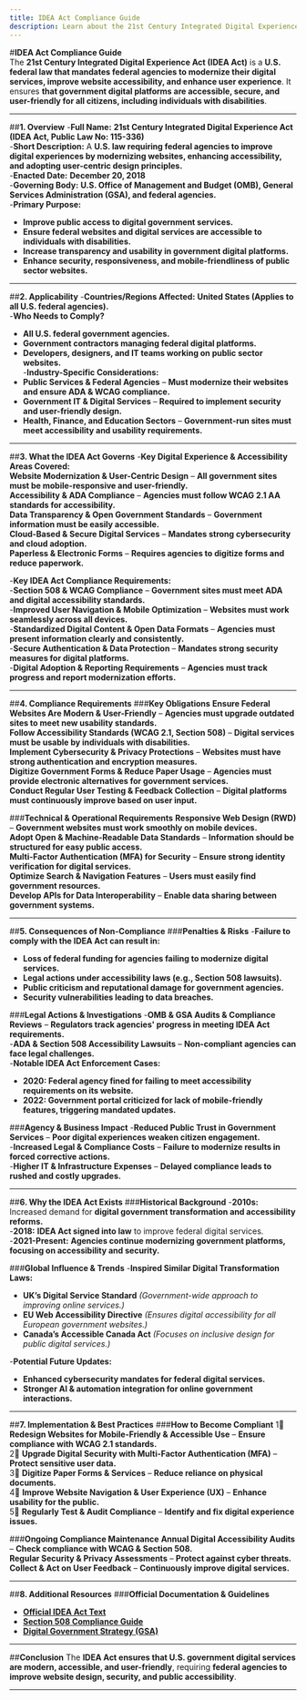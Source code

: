 ```yaml
---
title: IDEA Act Compliance Guide
description: Learn about the 21st Century Integrated Digital Experience Act (IDEA Act), its requirements, enforcement, and best practices for improving digital government services.
---
```


#**IDEA Act Compliance Guide**  
The **21st Century Integrated Digital Experience Act (IDEA Act)** is a **U.S. federal law that mandates federal agencies to modernize their digital services, improve website accessibility, and enhance user experience**. It ensures **that government digital platforms are accessible, secure, and user-friendly for all citizens, including individuals with disabilities**.

---

##**1. Overview**
-**Full Name:** **21st Century Integrated Digital Experience Act (IDEA Act, Public Law No: 115-336)**  
-**Short Description:** A **U.S. law requiring federal agencies to improve digital experiences by modernizing websites, enhancing accessibility, and adopting user-centric design principles.**  
-**Enacted Date:** **December 20, 2018**  
-**Governing Body:** **U.S. Office of Management and Budget (OMB), General Services Administration (GSA), and federal agencies.**  
-**Primary Purpose:**  
  - **Improve public access to digital government services.**  
  - **Ensure federal websites and digital services are accessible to individuals with disabilities.**  
  - **Increase transparency and usability in government digital platforms.**  
  - **Enhance security, responsiveness, and mobile-friendliness of public sector websites.**  

---

##**2. Applicability**
-**Countries/Regions Affected:** **United States (Applies to all U.S. federal agencies).**  
-**Who Needs to Comply?**  
  - **All U.S. federal government agencies.**  
  - **Government contractors managing federal digital platforms.**  
  - **Developers, designers, and IT teams working on public sector websites.**  
-**Industry-Specific Considerations:**  
  - **Public Services & Federal Agencies** – **Must modernize their websites and ensure ADA & WCAG compliance.**  
  - **Government IT & Digital Services** – **Required to implement security and user-friendly design.**  
  - **Health, Finance, and Education Sectors** – **Government-run sites must meet accessibility and usability requirements.**  

---

##**3. What the IDEA Act Governs**
-**Key Digital Experience & Accessibility Areas Covered:**  
   **Website Modernization & User-Centric Design** – **All government sites must be mobile-responsive and user-friendly.**  
   **Accessibility & ADA Compliance** – **Agencies must follow WCAG 2.1 AA standards for accessibility.**  
   **Data Transparency & Open Government Standards** – **Government information must be easily accessible.**  
   **Cloud-Based & Secure Digital Services** – **Mandates strong cybersecurity and cloud adoption.**  
   **Paperless & Electronic Forms** – **Requires agencies to digitize forms and reduce paperwork.**  

-**Key IDEA Act Compliance Requirements:**  
  -**Section 508 & WCAG Compliance** – **Government sites must meet ADA and digital accessibility standards.**  
  -**Improved User Navigation & Mobile Optimization** – **Websites must work seamlessly across all devices.**  
  -**Standardized Digital Content & Open Data Formats** – **Agencies must present information clearly and consistently.**  
  -**Secure Authentication & Data Protection** – **Mandates strong security measures for digital platforms.**  
  -**Digital Adoption & Reporting Requirements** – **Agencies must track progress and report modernization efforts.**  

---

##**4. Compliance Requirements**
###**Key Obligations**
 **Ensure Federal Websites Are Modern & User-Friendly** – **Agencies must upgrade outdated sites to meet new usability standards.**  
 **Follow Accessibility Standards (WCAG 2.1, Section 508)** – **Digital services must be usable by individuals with disabilities.**  
 **Implement Cybersecurity & Privacy Protections** – **Websites must have strong authentication and encryption measures.**  
 **Digitize Government Forms & Reduce Paper Usage** – **Agencies must provide electronic alternatives for government services.**  
 **Conduct Regular User Testing & Feedback Collection** – **Digital platforms must continuously improve based on user input.**  

###**Technical & Operational Requirements**
 **Responsive Web Design (RWD)** – **Government websites must work smoothly on mobile devices.**  
 **Adopt Open & Machine-Readable Data Standards** – **Information should be structured for easy public access.**  
 **Multi-Factor Authentication (MFA) for Security** – **Ensure strong identity verification for digital services.**  
 **Optimize Search & Navigation Features** – **Users must easily find government resources.**  
 **Develop APIs for Data Interoperability** – **Enable data sharing between government systems.**  

---

##**5. Consequences of Non-Compliance**
###**Penalties & Risks**
-**Failure to comply with the IDEA Act can result in:**  
  - **Loss of federal funding for agencies failing to modernize digital services.**  
  - **Legal actions under accessibility laws (e.g., Section 508 lawsuits).**  
  - **Public criticism and reputational damage for government agencies.**  
  - **Security vulnerabilities leading to data breaches.**  

###**Legal Actions & Investigations**
-**OMB & GSA Audits & Compliance Reviews** – **Regulators track agencies' progress in meeting IDEA Act requirements.**  
-**ADA & Section 508 Accessibility Lawsuits** – **Non-compliant agencies can face legal challenges.**  
-**Notable IDEA Act Enforcement Cases:**  
  - **2020: Federal agency fined for failing to meet accessibility requirements on its website.**  
  - **2022: Government portal criticized for lack of mobile-friendly features, triggering mandated updates.**  

###**Agency & Business Impact**
-**Reduced Public Trust in Government Services** – **Poor digital experiences weaken citizen engagement.**  
-**Increased Legal & Compliance Costs** – **Failure to modernize results in forced corrective actions.**  
-**Higher IT & Infrastructure Expenses** – **Delayed compliance leads to rushed and costly upgrades.**  

---

##**6. Why the IDEA Act Exists**
###**Historical Background**
-**2010s:** Increased demand for **digital government transformation and accessibility reforms.**  
-**2018:** **IDEA Act signed into law** to improve federal digital services.  
-**2021-Present:** **Agencies continue modernizing government platforms, focusing on accessibility and security.**  

###**Global Influence & Trends**
-**Inspired Similar Digital Transformation Laws:**  
  - **UK’s Digital Service Standard** *(Government-wide approach to improving online services.)*  
  - **EU Web Accessibility Directive** *(Ensures digital accessibility for all European government websites.)*  
  - **Canada’s Accessible Canada Act** *(Focuses on inclusive design for public digital services.)*  

-**Potential Future Updates:**  
  - **Enhanced cybersecurity mandates for federal digital services.**  
  - **Stronger AI & automation integration for online government interactions.**  

---

##**7. Implementation & Best Practices**
###**How to Become Compliant**
1⃣ **Redesign Websites for Mobile-Friendly & Accessible Use** – **Ensure compliance with WCAG 2.1 standards.**  
2⃣ **Upgrade Digital Security with Multi-Factor Authentication (MFA)** – **Protect sensitive user data.**  
3⃣ **Digitize Paper Forms & Services** – **Reduce reliance on physical documents.**  
4⃣ **Improve Website Navigation & User Experience (UX)** – **Enhance usability for the public.**  
5⃣ **Regularly Test & Audit Compliance** – **Identify and fix digital experience issues.**  

###**Ongoing Compliance Maintenance**
 **Annual Digital Accessibility Audits** – **Check compliance with WCAG & Section 508.**  
 **Regular Security & Privacy Assessments** – **Protect against cyber threats.**  
 **Collect & Act on User Feedback** – **Continuously improve digital services.**  

---

##**8. Additional Resources**
###**Official Documentation & Guidelines**
- **[ Official IDEA Act Text](https://www.congress.gov/bill/115th-congress/house-bill/5759/text)**  
- **[ Section 508 Compliance Guide](https://www.section508.gov/)**  
- **[ Digital Government Strategy (GSA)](https://digital.gov/)**  

---

##**Conclusion**
The **IDEA Act ensures that U.S. government digital services are modern, accessible, and user-friendly**, requiring **federal agencies to improve website design, security, and public accessibility**.

---
